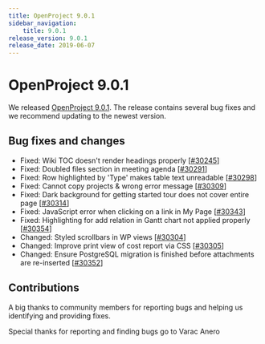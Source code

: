 ```yaml
---
title: OpenProject 9.0.1
sidebar_navigation:
    title: 9.0.1
release_version: 9.0.1
release_date: 2019-06-07
---
```


# OpenProject 9.0.1

We released [OpenProject 9.0.1](https://community.openproject.org/versions/1368).
The release contains several bug fixes and we recommend updating to the newest version.

## Bug fixes and changes

- Fixed: Wiki TOC doesn't render headings properly [[#30245](https://community.openproject.org/wp/30245)]
- Fixed: Doubled files section in meeting agenda [[#30291](https://community.openproject.org/wp/30291)]
- Fixed: Row highlighted by 'Type' makes table text unreadable [[#30298](https://community.openproject.org/wp/30298)]
- Fixed: Cannot copy projects & wrong error message [[#30309](https://community.openproject.org/wp/30309)]
- Fixed: Dark background for getting started tour does not cover entire page [[#30314](https://community.openproject.org/wp/30314)]
- Fixed: JavaScript error when clicking on a link in My Page [[#30343](https://community.openproject.org/wp/30343)]
- Fixed: Highlighting for add relation in Gantt chart not applied properly [[#30354](https://community.openproject.org/wp/30354)]
- Changed: Styled scrollbars in WP views [[#30304](https://community.openproject.org/wp/30304)]
- Changed: Improve print view of cost report via CSS [[#30305](https://community.openproject.org/wp/30305)]
- Changed: Ensure PostgreSQL migration is finished before attachments are re-inserted [[#30352](https://community.openproject.org/wp/30352)]

## Contributions

A big thanks to community members for reporting bugs and helping us identifying and providing fixes.

Special thanks for reporting and finding bugs go to Varac Anero

